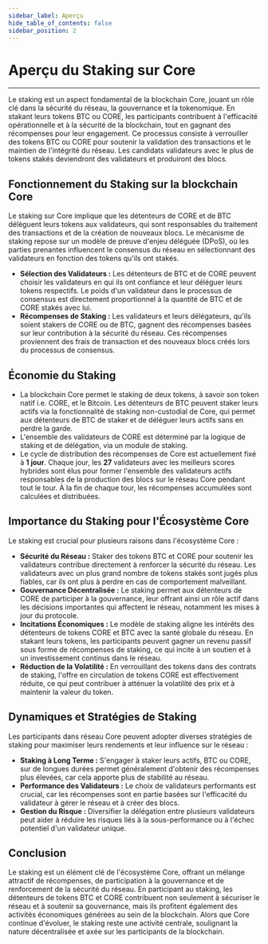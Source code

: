 ```yaml
---
sidebar_label: Aperçu
hide_table_of_contents: false
sidebar_position: 2
---
```


# Aperçu du Staking sur Core

---

Le staking est un aspect fondamental de la blockchain Core, jouant un rôle clé dans la sécurité du réseau, la gouvernance et la tokenomique. En stakant leurs tokens BTC ou CORE, les participants contribuent à l'efficacité opérationnelle et à la sécurité de la blockchain, tout en gagnant des récompenses pour leur engagement. Ce processus consiste à verrouiller des tokens BTC ou CORE pour soutenir la validation des transactions et le maintien de l'intégrité du réseau. Les candidats validateurs avec le plus de tokens stakés deviendront des validateurs et produiront des blocs.

## Fonctionnement du Staking sur la blockchain Core

Le staking sur Core implique que les détenteurs de CORE et de BTC délèguent leurs tokens aux validateurs, qui sont responsables du traitement des transactions et de la création de nouveaux blocs. Le mécanisme de staking repose sur un modèle de preuve d'enjeu déléguée (DPoS), où les parties prenantes influencent le consensus du réseau en sélectionnant des validateurs en fonction des tokens qu'ils ont stakés.

- **Sélection des Validateurs :** Les détenteurs de BTC et de CORE peuvent choisir les validateurs en qui ils ont confiance et leur déléguer leurs tokens respectifs. Le poids d'un validateur dans le processus de consensus est directement proportionnel à la quantité de BTC et de CORE stakés avec lui.
- **Récompenses de Staking :** Les validateurs et leurs délégateurs, qu'ils soient stakers de CORE ou de BTC, gagnent des récompenses basées sur leur contribution à la sécurité du réseau. Ces récompenses proviennent des frais de transaction et des nouveaux blocs créés lors du processus de consensus.

## Économie du Staking

- La blockchain Core permet le staking de deux tokens, à savoir son token natif i.e. CORE, et le Bitcoin. Les détenteurs de BTC peuvent staker leurs actifs via la fonctionnalité de staking non-custodial de Core, qui permet aux détenteurs de BTC de staker et de déléguer leurs actifs sans en perdre la garde.
- L'ensemble des validateurs de CORE est déterminé par la logique de staking et de délégation, via un module de staking.
- Le cycle de distribution des récompenses de Core est actuellement fixé à **1 jour**. Chaque jour, les **27** validateurs avec les meilleurs scores hybrides sont élus pour former l'ensemble des validateurs actifs responsables de la production des blocs sur le réseau Core pendant tout le tour. À la fin de chaque tour, les récompenses accumulées sont calculées et distribuées.

## Importance du Staking pour l'Écosystème Core

Le staking est crucial pour plusieurs raisons dans l'écosystème Core :

- **Sécurité du Réseau :** Staker des tokens BTC et CORE pour soutenir les validateurs contribue directement à renforcer la sécurité du réseau. Les validateurs avec un plus grand nombre de tokens stakés sont jugés plus fiables, car ils ont plus à perdre en cas de comportement malveillant.
- **Gouvernance Décentralisée :** Le staking permet aux détenteurs de CORE de participer à la gouvernance, leur offrant ainsi un rôle actif dans les décisions importantes qui affectent le réseau, notamment les mises à jour du protocole.
- **Incitations Économiques :** Le modèle de staking aligne les intérêts des détenteurs de tokens CORE et BTC avec la santé globale du réseau. En stakant leurs tokens, les participants peuvent gagner un revenu passif sous forme de récompenses de staking, ce qui incite à un soutien et à un investissement continus dans le réseau.
- **Réduction de la Volatilité :** En verrouillant des tokens dans des contrats de staking, l'offre en circulation de tokens CORE est effectivement réduite, ce qui peut contribuer à atténuer la volatilité des prix et à maintenir la valeur du token.

## Dynamiques et Stratégies de Staking

Les participants dans réseau Core peuvent adopter diverses stratégies de staking pour maximiser leurs rendements et leur influence sur le réseau :

- **Staking à Long Terme :** S'engager à staker leurs actifs, BTC ou CORE, sur de longues durées permet généralement d'obtenir des récompenses plus élevées, car cela apporte plus de stabilité au réseau.
- **Performance des Validateurs :** Le choix de validateurs performants est crucial, car les récompenses sont en partie basées sur l'efficacité du validateur à gérer le réseau et à créer des blocs.
- **Gestion du Risque :** Diversifier la délégation entre plusieurs validateurs peut aider à réduire les risques liés à la sous-performance ou à l'échec potentiel d'un validateur unique.

## Conclusion

Le staking est un élément clé de l'écosystème Core, offrant un mélange attractif de récompenses, de participation à la gouvernance et de renforcement de la sécurité du réseau. En participant au staking, les détenteurs de tokens BTC et CORE contribuent non seulement à sécuriser le réseau et à soutenir sa gouvernance, mais ils profitent également des activités économiques générées au sein de la blockchain. Alors que Core continue d'évoluer, le staking reste une activité centrale, soulignant la nature décentralisée et axée sur les participants de la blockchain.